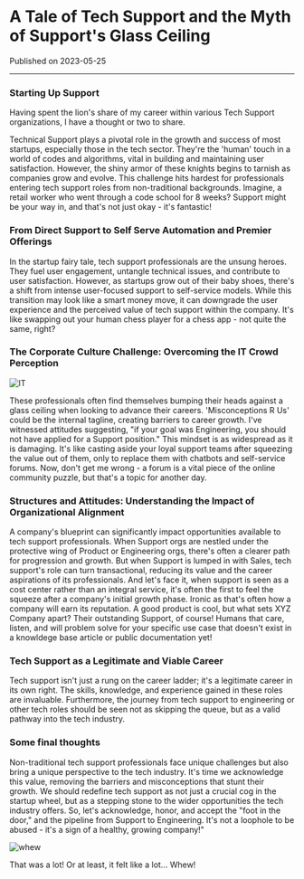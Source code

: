# A Tale of Tech Support and the Myth of Support's Glass Ceiling

Published on 2023-05-25

---

### Starting Up Support

Having spent the lion's share of my career within various Tech Support organizations, I have a thought or two to share.

Technical Support plays a pivotal role in the growth and success of most startups, especially those in the tech sector. They're the 'human' touch in a world of codes and algorithms, vital in building and maintaining user satisfaction. However, the shiny armor of these knights begins to tarnish as companies grow and evolve. This challenge hits hardest for professionals entering tech support roles from non-traditional backgrounds. Imagine, a retail worker who went through a code school for 8 weeks? Support might be your way in, and that's not just okay - it's fantastic!

### From Direct Support to Self Serve Automation and Premier Offerings

In the startup fairy tale, tech support professionals are the unsung heroes. They fuel user engagement, untangle technical issues, and contribute to user satisfaction. However, as startups grow out of their baby shoes, there's a shift from intense user-focused support to self-service models. While this transition may look like a smart money move, it can downgrade the user experience and the perceived value of tech support within the company. It's like swapping out your human chess player for a chess app - not quite the same, right?

### The Corporate Culture Challenge: Overcoming the IT Crowd Perception

![IT](https://giphy.com/embed/rcOlpTCkM1GAE)

These professionals often find themselves bumping their heads against a glass ceiling when looking to advance their careers. 'Misconceptions R Us' could be the internal tagline, creating barriers to career growth. I've witnessed attitudes suggesting, "if your goal was Engineering, you should not have applied for a Support position." This mindset is as widespread as it is damaging. It's like casting aside your loyal support teams after squeezing the value out of them, only to replace them with chatbots and self-service forums. Now, don't get me wrong - a forum is a vital piece of the online community puzzle, but that's a topic for another day.

### Structures and Attitudes: Understanding the Impact of Organizational Alignment

A company's blueprint can significantly impact opportunities available to tech support professionals. When Support orgs are nestled under the protective wing of Product or Engineering orgs, there's often a clearer path for progression and growth. But when Support is lumped in with Sales, tech support's role can turn transactional, reducing its value and the career aspirations of its professionals. And let's face it, when support is seen as a cost center rather than an integral service, it's often the first to feel the squeeze after a company's initial growth phase. Ironic as that's often how a company will earn its reputation. A good product is cool, but what sets XYZ Company apart? Their outstanding Support, of course! Humans that care, listen, and will problem solve for your specific use case that doesn't exist in a knowldege base article or public documentation yet!

### Tech Support as a Legitimate and Viable Career

Tech support isn't just a rung on the career ladder; it's a legitimate career in its own right. The skills, knowledge, and experience gained in these roles are invaluable. Furthermore, the journey from tech support to engineering or other tech roles should be seen not as skipping the queue, but as a valid pathway into the tech industry.

### Some final thoughts

Non-traditional tech support professionals face unique challenges but also bring a unique perspective to the tech industry. It's time we acknowledge this value, removing the barriers and misconceptions that stunt their growth. We should redefine tech support as not just a crucial cog in the startup wheel, but as a stepping stone to the wider opportunities the tech industry offers. So, let's acknowledge, honor, and accept the "foot in the door," and the pipeline from Support to Engineering. It's not a loophole to be abused - it's a sign of a healthy, growing company!"

![whew](https://giphy.com/embed/3krrjoL0vHRaWqwU3k)

That was a lot! Or at least, it felt like a lot... Whew!
